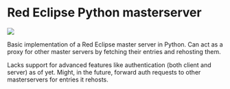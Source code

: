 # Red Eclipse Python masterserver

<a href="https://travis-ci.org/TheAssassin/python-masterserver" target="_blank">
<img src="https://api.travis-ci.org/TheAssassin/python-masterserver.svg?branch=master">
</a>

Basic implementation of a Red Eclipse master server in Python. Can act as a proxy for other master servers by fetching their entries and rehosting them.

Lacks support for advanced features like authentication (both client and server) as of yet. Might, in the future, forward auth requests to other masterservers for entries it rehosts.
